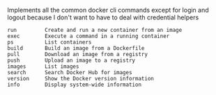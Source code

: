 Implements all the common docker cli commands except for login and logout because I don't want to have to deal with credential helpers

```
run         Create and run a new container from an image
exec        Execute a command in a running container
ps          List containers
build       Build an image from a Dockerfile
pull        Download an image from a registry
push        Upload an image to a registry
images      List images
search      Search Docker Hub for images
version     Show the Docker version information
info        Display system-wide information
```
